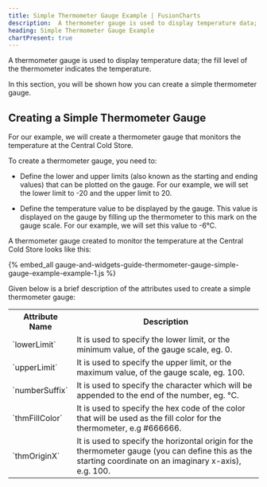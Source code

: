 ```yaml
---
title: Simple Thermometer Gauge Example | FusionCharts
description:  A thermometer gauge is used to display temperature data; the fill level of the thermometer indicates the temperature.
heading: Simple Thermometer Gauge Example
chartPresent: true
---
```


A thermometer gauge is used to display temperature data; the fill level of the thermometer indicates the temperature.

In this section, you will be shown how you can create a simple thermometer gauge.

## Creating a Simple Thermometer Gauge

For our example, we will create a thermometer gauge that monitors the temperature at the Central Cold Store.

To create a thermometer gauge, you need to:

* Define the lower and upper limits (also known as the starting and ending values) that can be plotted on the gauge. For our example, we will set the lower limit to -20 and the upper limit to 20.

* Define the temperature value to be displayed by the gauge. This value is displayed on the gauge by filling up the thermometer to this mark on the gauge scale. For our example, we will set this value to -6°C.

A thermometer gauge created to monitor the temperature at the Central Cold Store looks like this:

{% embed_all gauge-and-widgets-guide-thermometer-gauge-simple-gauge-example-example-1.js %}

Given below is a brief description of the attributes used to create a simple thermometer gauge:

<table>
  <tr>
    <th>Attribute Name</th>
    <th>Description</th>
  </tr>
  <tr>
    <td>`lowerLimit`</td>
    <td>It is used to specify the lower limit, or the minimum value, of the gauge scale, eg. 0.</td>
  </tr>
  <tr>
    <td>`upperLimit`</td>
    <td>It is used to specify the upper limit, or the maximum value, of the gauge scale, eg. 100.</td>
  </tr>
  <tr>
    <td>`numberSuffix`</td>
    <td>It is used to specify the character which will be appended to the end of the number, eg. °C.</td>
  </tr>
  <tr>
    <td>`thmFillColor`</td>
    <td>It is used to specify the hex code of the color that will be used as the fill color for the thermometer, e.g #666666.</td>
  </tr>
  <tr>
    <td>`thmOriginX`</td>
    <td>It is used to specify the horizontal origin for the thermometer gauge (you can define this as the starting coordinate on an imaginary x-axis), e.g. 100.</td>
  </tr>
</table>